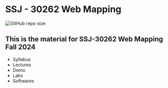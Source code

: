 # SSJ - 30262 Web Mapping

<img alt="GitHub repo size" src="https://img.shields.io/github/repo-size/gisynw/ssj-30262">

## This is the material for SSJ-30262 Web Mapping Fall 2024

- Syllabus
- Lectures
- Demo
- Labs
- Softwares

